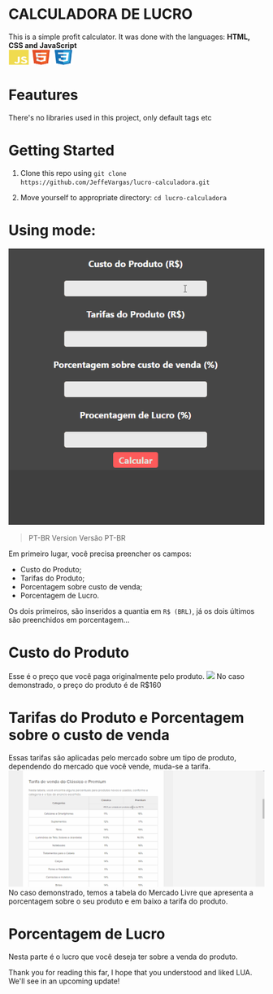 <h1> CALCULADORA DE LUCRO </h1>

This is a simple profit calculator. It was done with the languages:
<b>HTML, CSS and JavaScript</b>
<br>
  <img  alt="Jeff-Js" height="30" width="40" src="https://raw.githubusercontent.com/devicons/devicon/master/icons/javascript/javascript-plain.svg" >
  <img  alt="Jeff-HTML" height="30" width="40" src="https://raw.githubusercontent.com/devicons/devicon/master/icons/html5/html5-original.svg" >
  <img  alt="Jeff-CSS" height="30" width="40" src="https://raw.githubusercontent.com/devicons/devicon/master/icons/css3/css3-original.svg" >

</p>

<h1 align=left> <b>Feautures</b></h1>

There's no libraries used in this project, only default tags etc

<h1 align=left> <b> Getting Started </b> </h1>

1. Clone this repo using `git clone https://github.com/JeffeVargas/lucro-calculadora.git`

2. Move yourself to appropriate directory: `cd lucro-calculadora`

<h1 align=left> <b>Using mode:</b> </h1>

<img src="./github/how-to-use.gif">

> PT-BR Version
> Versão PT-BR

Em primeiro lugar, você precisa preencher os campos:
- Custo do Produto;
- Tarifas do Produto;
- Porcentagem sobre custo de venda;
- Porcentagem de Lucro.

Os dois primeiros, são inseridos a quantia em `R$ (BRL)`, já os dois últimos são preenchidos em porcentagem...

<h1> <b> Custo do Produto </b> </h1>
  Esse é o preço que você paga originalmente pelo produto.
  <img src="./github/productprice.gif">
  No caso demonstrado, o preço do produto é de R$160

<h1> <b> Tarifas do Produto e Porcentagem sobre o custo de venda </b> </h1>
Essas tarifas são aplicadas pelo mercado sobre um tipo de produto, dependendo do mercado que você vende, muda-se a tarifa.
<img src="./github/tariff.gif">
No caso demonstrado, temos a tabela do Mercado Livre que apresenta a porcentagem sobre o seu produto e em baixo a tarifa do produto.

<h1> <b> Porcentagem de Lucro </b> </h1>

Nesta parte é o lucro que você deseja ter sobre a venda do produto.

<p> Thank you for reading this far, I hope that you understood and liked LUA. We'll see in an upcoming update! </p>
